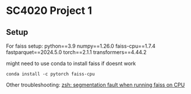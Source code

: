 # SC4020 Project 1

## Setup

For faiss setup:
python==3.9
numpy==1.26.0
faiss-cpu==1.7.4
fastparquet==2024.5.0
torch==2.1.1
transformers==4.44.2

might need to use conda to install faiss if doesnt work

```
conda install -c pytorch faiss-cpu
```

Other troubleshooting:
[zsh: segmentation fault when running faiss on CPU](https://github.com/facebookresearch/faiss/issues/2099)
